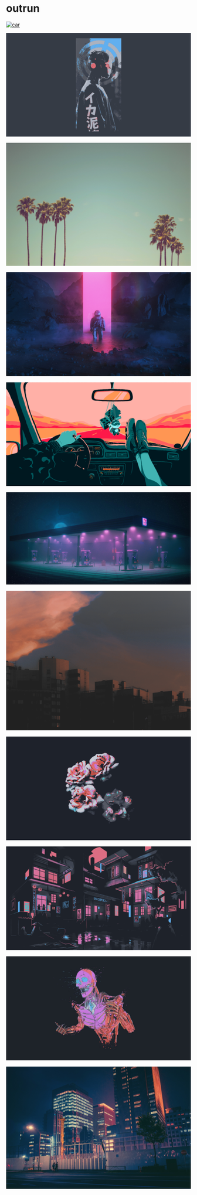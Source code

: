 # outrun

<a href="car.png"><img alt="car" src="car.png"></a>

<a href="cyberpunk-g.png"><img alt="cyberpunk-g" src="cyberpunk-g.png"></a>

<a href="ev-U-8pVp66LOQ-unsplash.jpg"><img alt="ev-U-8pVp66LOQ-unsplash" src="ev-U-8pVp66LOQ-unsplash.jpg"></a>

<a href="iolcyn09ont81.jpg"><img alt="iolcyn09ont81" src="iolcyn09ont81.jpg"></a>

<a href="feet-on-the-dashboard.png"><img alt="feet-on-the-dashboard" src="feet-on-the-dashboard.png"></a>

<a href="RDT_20210831_2145462921973183259472712.jpg"><img alt="RDT_20210831_2145462921973183259472712" src="RDT_20210831_2145462921973183259472712.jpg"></a>

<a href="outrun-skyscape.png"><img alt="outrun-skyscape" src="outrun-skyscape.png"></a>

<a href="r.jpg"><img alt="r" src="r.jpg"></a>

<a href="neon.png"><img alt="neon" src="neon.png"></a>

<a href="od_wallhaven-j5lk95.jpg"><img alt="od_wallhaven-j5lk95" src="od_wallhaven-j5lk95.jpg"></a>

<a href="wallhaven-k9oyrm.jpg"><img alt="wallhaven-k9oyrm" src="wallhaven-k9oyrm.jpg"></a>

